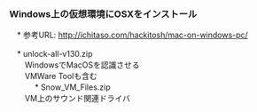 ### Windows上の仮想環境にOSXをインストール
　* 参考URL:
http://ichitaso.com/hackitosh/mac-on-windows-pc/

　* unlock-all-v130.zip  
　　WindowsでMacOSを認識させる  
　　VMWare Toolも含む  
　　
　* Snow_VM_Files.zip  
　　VM上のサウンド関連ドライバ  
　　
